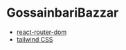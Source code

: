 # GossainbariBazzar

- [react-router-dom](https://reactrouter.com/en/main/start/tutorial)
- [tailwind CSS](https://tailwindcss.com/docs/guides/vite)